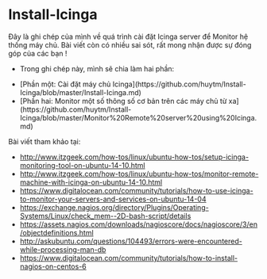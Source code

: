 # Install-Icinga

Đây là ghi chép của mình về quá trình cài đặt Icinga server để Monitor hệ thống máy chủ. Bài viết còn có nhiều sai sót, rất mong nhận được sự đóng góp của các bạn !

- Trong ghi chép này, mình sẽ chia làm hai phần:
<ul>
 <li>[Phần một: Cài đặt máy chủ Icinga](https://github.com/huytm/Install-Icinga/blob/master/Install-Icinga.md)</li>
 <li>[Phần hai: Monitor một số thông số cơ bản trên các máy chủ từ xa](https://github.com/huytm/Install-Icinga/blob/master/Monitor%20Remote%20server%20using%20Icinga.md)</li>
</ul>


Bài viết tham khảo tại:

- http://www.itzgeek.com/how-tos/linux/ubuntu-how-tos/setup-icinga-monitoring-tool-on-ubuntu-14-10.html
- http://www.itzgeek.com/how-tos/linux/ubuntu-how-tos/monitor-remote-machine-with-icinga-on-ubuntu-14-10.html
- https://www.digitalocean.com/community/tutorials/how-to-use-icinga-to-monitor-your-servers-and-services-on-ubuntu-14-04
- https://exchange.nagios.org/directory/Plugins/Operating-Systems/Linux/check_mem--2D-bash-script/details
- https://assets.nagios.com/downloads/nagioscore/docs/nagioscore/3/en/objectdefinitions.html
- http://askubuntu.com/questions/104493/errors-were-encountered-while-processing-man-db
- https://www.digitalocean.com/community/tutorials/how-to-install-nagios-on-centos-6

